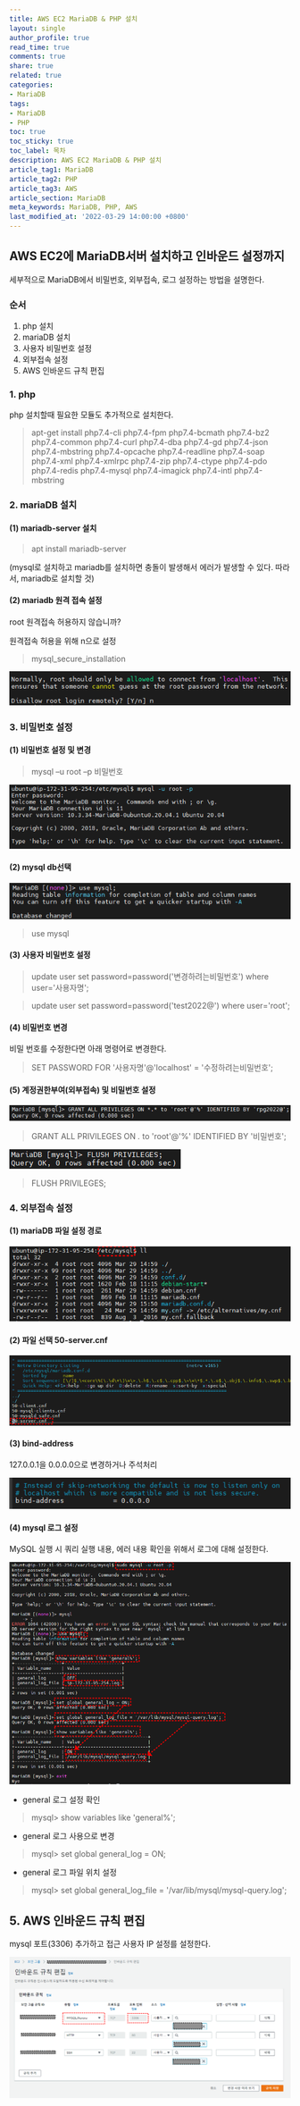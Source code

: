 ```yaml
---
title: AWS EC2 MariaDB & PHP 설치
layout: single
author_profile: true
read_time: true
comments: true
share: true
related: true
categories:
- MariaDB
tags:
- MariaDB
- PHP
toc: true
toc_sticky: true
toc_label: 목차
description: AWS EC2 MariaDB & PHP 설치
article_tag1: MariaDB
article_tag2: PHP
article_tag3: AWS
article_section: MariaDB
meta_keywords: MariaDB, PHP, AWS
last_modified_at: '2022-03-29 14:00:00 +0800'
---
```


## AWS EC2에 MariaDB서버 설치하고 인바운드 설정까지

세부적으로 MariaDB에서 비밀번호, 외부접속, 로그 설정하는 방법을 설명한다.

### 순서 
1.	php 설치
2.	mariaDB 설치
3.	사용자 비밀번호 설정
4.	외부접속 설정
5.	AWS 인바운드 규칙 편집

### 1. php

 php 설치할때 필요한 모듈도 추가적으로 설치한다.

> apt-get install php7.4-cli php7.4-fpm php7.4-bcmath php7.4-bz2 php7.4-common php7.4-curl php7.4-dba php7.4-gd php7.4-json php7.4-mbstring php7.4-opcache php7.4-readline php7.4-soap php7.4-xml php7.4-xmlrpc php7.4-zip php7.4-ctype php7.4-pdo php7.4-redis php7.4-mysql php7.4-imagick php7.4-intl php7.4-mbstring

### 2. mariaDB 설치

#### (1) mariadb-server 설치

>apt install mariadb-server

(mysql로 설치하고 mariadb를 설치하면 충돌이 발생해서 에러가 발생할 수 있다. 따라서, mariadb로 설치할 것)

#### (2) mariadb 원격 접속 설정

root 원격접속 허용하지 않습니까? 

원격접속 허용을 위해 n으로 설정

> mysql_secure_installation

 ![img](/assets/images/mariadb/mariadb1.png "mariadb")


### 3. 비밀번호 설정

#### (1) 비밀번호 설정 및 변경

> mysql –u root –p 비밀번호
 
 ![img](/assets/images/mariadb/mariadb2.png "mariadb")

#### (2) mysql db선택
 
 ![img](/assets/images/mariadb/mariadb3.png "mariadb")

> use mysql

#### (3) 사용자 비밀번호 설정

> update user set password=password('변경하려는비밀번호') where user='사용자명';

> update user set password=password('test2022@') where user='root';

#### (4) 비밀번호 변경

비밀 번호를 수정한다면 아래 명령어로 변경한다.

> SET PASSWORD FOR '사용자명'@'localhost' = '수정하려는비밀번호';


#### (5) 계정권한부여(외부접속) 및 비밀번호 설정
 
 ![img](/assets/images/mariadb/mariadb4.png "mariadb")

> GRANT ALL PRIVILEGES ON *.* to 'root'@'%' IDENTIFIED BY '비밀번호';

![img](/assets/images/mariadb/mariadb5.png "mariadb")

> FLUSH PRIVILEGES;

### 4. 외부접속 설정

#### (1) mariaDB 파일 설정 경로
![img](/assets/images/mariadb/mariadb6.png "mariadb")

#### (2) 파일 선택 50-server.cnf
![img](/assets/images/mariadb/mariadb7.png "mariadb")

#### (3) bind-address

127.0.0.1을 0.0.0.0으로 변경하거나 주석처리

![img](/assets/images/mariadb/mariadb8.png "mariadb")
 
#### (4)  mysql 로그 설정
MySQL 실행 시 쿼리 실행 내용, 에러 내용 확인을 위해서 로그에 대해 설정한다.

![img](/assets/images/mariadb/mariadb9.png "mariadb")

- general 로그 설정 확인
> mysql> show variables like 'general%';

- general 로그 사용으로 변경
> mysql> set global general_log = ON;

- general 로그 파일 위치 설정
> mysql> set global general_log_file = '/var/lib/mysql/mysql-query.log';


## 5. AWS 인바운드 규칙 편집

mysql 포트(3306) 추가하고 접근 사용자 IP 설정를 설정한다.
 
![img](/assets/images/mariadb/mariadb10.png "mariadb")
